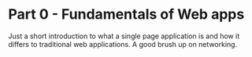 # Part 0 - Fundamentals of Web apps

Just a short introduction to what a single page application is and how it differs to traditional web applications. A good brush up on networking.